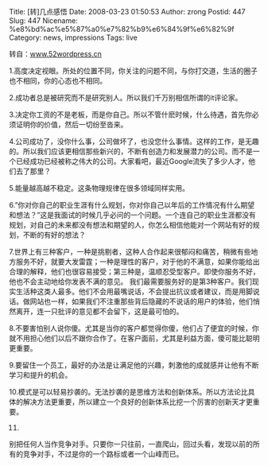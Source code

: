Title: [转]几点感悟
Date: 2008-03-23 01:50:53
Author: zrong
Postid: 447
Slug: 447
Nicename: %e8%bd%ac%e5%87%a0%e7%82%b9%e6%84%9f%e6%82%9f
Category: news, impressions
Tags: live

转自：www.52wordpress.cn

1.高度决定视眼。所处的位置不同，你关注的问题不同，与你打交道，生活的圈子也不相同，你的心态也不相同。

2.成功者总是被研究而不是研究别人。所以我们千万别相信所谓的it评论家。

3.决定你工资的不是老板，而是你自己。所以不管什麽时候，什么待遇，首先你必须证明你的价值，然后一切纷至沓来。

4.公司成功了，没你什么事，公司做坏了，也没您什么事情。这样的工作，是无趣的。所以我们应该更相信那些新兴的，不断有创造力和发展潜力的公司。而不是一个已经成功已经被称之伟大的公司。大家看吧，最近Google流失了多少人才，他们去了那里？

5.能量越高越不稳定。这条物理规律在很多领域同样实用。  
<!--more-->

6.”你对你自己的职业生涯有什么规划，你对你自己以年后的工作情况有什么期望和想法？”这是我面试的时候几乎必问的一个问题。一个连自己的职业生涯都没有规划，对自己的未来都没有想法和期望的人，你怎么相信他能对一个网站有好的规划，不断的有好的想法？

7.世界上有三种客户，一种是挑剔者，这种人合作起来很郁闷和痛苦，稍微有些地方服务不好，就要大发雷霆；一种是理性的客户，对于他的不满意，如果你能给出合理的解释，他们也很容易接受；第三种是，温顺忍受型客户。即使你服务不好，他也不会主动地给你发表不满的意见。
我们最需要服务好的是第3种客户。我们现实生活种这类人最多。他们不会用最嘴说话，不会提出抗议或者建议，而是用脚说话。做网站也一样，如果我们不注重那些背后隐藏的不说话的用户的体验，他们悄然离开，连一只批评的意见都不会留下，这是最可怕的。

8.不要害怕别人说你傻。尤其是当你的客户都觉得你傻，他们占了便宜的时候，你就不用担心他们以后不跟你合作了。在客户面前，尤其是利益方面，傻可能比聪明更重要。

9.要留住一个员工，最好的办法是让满足他的兴趣，刺激他的成就感并让他有不断学习和提升的机会。

10.模式是可以轻易抄袭的。无法抄袭的是思维方法和创新体系。所以方法论比具体的解决方法更重要，所以建立一个良好的创新体系比挖一个厉害的创新天才更重要。

11.
别把任何人当作竞争对手。只要你一只往前，一直爬山，回过头看，发现以前的所有的竞争对手，不过是你的一个路标或者一个山峰而已。

